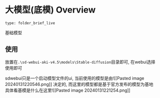 # 大模型(底模) Overview
 
```ccard
type: folder_brief_live
```
 
基础模型

## 使用
放置在`.\sd-webui-aki-v4.5\models\Stable-diffusion`目录即可, 在webui选择使用即可

sdwebui只是一个启动模型文件的ui, 当前使用的模型是由![[Pasted image 20240131220546.png]]
决定的, 而这里的模型都是基于官方发布的模型为基地
具体看基模是什么在这里![[Pasted image 20240131221254.png]]


